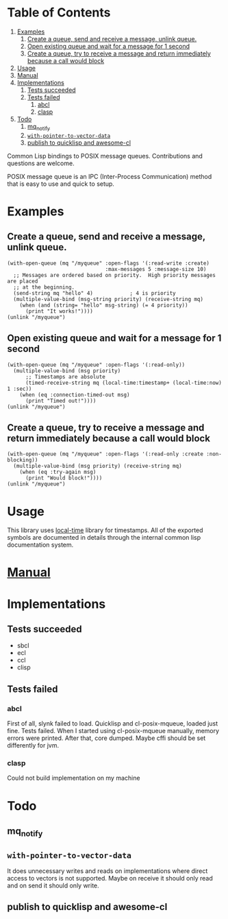 # Table of Contents

1.  [Examples](#org12f7c89)
    1.  [Create a queue, send and receive a message, unlink queue.](#orgdeeb488)
    2.  [Open existing queue and wait for a message for 1 second](#orge630d0a)
    3.  [Create a queue, try to receive a message and return immediately because a call would block](#orgfd21870)
2.  [Usage](#org90b44be)
3.  [Manual](#org7f4689f)
4.  [Implementations](#orgef912a0)
    1.  [Tests succeeded](#orga45c309)
    2.  [Tests failed](#org31c5913)
        1.  [abcl](#org4487534)
        2.  [clasp](#org2a4c4db)
5.  [Todo](#org90b64d6)
    1.  [mq<sub>notify</sub>](#orge9a2ff4)
    2.  [`with-pointer-to-vector-data`](#org5e2a63e)
    3.  [publish to quicklisp and awesome-cl](#orgd046f88)

Common Lisp bindings to POSIX message queues.  Contributions and questions are
welcome.

POSIX message queue is an IPC (Inter-Process Communication) method that is easy
to use and quick to setup.


<a id="org12f7c89"></a>

# Examples


<a id="orgdeeb488"></a>

## Create a queue, send and receive a message, unlink queue.

    (with-open-queue (mq "/myqueue" :open-flags '(:read-write :create)
                                    :max-messages 5 :message-size 10)
      ;; Messages are ordered based on priority.  High priority messages are placed
      ;; at the beginning.
      (send-string mq "hello" 4)            ; 4 is priority
      (multiple-value-bind (msg-string priority) (receive-string mq)
        (when (and (string= "hello" msg-string) (= 4 priority))
          (print "It works!"))))
    (unlink "/myqueue")


<a id="orge630d0a"></a>

## Open existing queue and wait for a message for 1 second

    (with-open-queue (mq "/myqueue" :open-flags '(:read-only))
      (multiple-value-bind (msg priority)
          ;; Timestamps are absolute
          (timed-receive-string mq (local-time:timestamp+ (local-time:now) 1 :sec))
        (when (eq :connection-timed-out msg)
          (print "Timed out!"))))
    (unlink "/myqueue")


<a id="orgfd21870"></a>

## Create a queue, try to receive a message and return immediately because a call would block

    (with-open-queue (mq "/myqueue" :open-flags '(:read-only :create :non-blocking))
      (multiple-value-bind (msg priority) (receive-string mq)
        (when (eq :try-again msg)
          (print "Would block!"))))
    (unlink "/myqueue")


<a id="org90b44be"></a>

# Usage

This library uses [local-time](https://common-lisp.net/project/local-time/) library for timestamps.  All of the exported
symbols are documented in details through the internal common lisp
documentation system.


<a id="org7f4689f"></a>

# [Manual](https://xfa25e.github.io/cl-posix-mqueue/index.html)


<a id="orgef912a0"></a>

# Implementations


<a id="orga45c309"></a>

## Tests succeeded

-   sbcl
-   ecl
-   ccl
-   clisp


<a id="org31c5913"></a>

## Tests failed


<a id="org4487534"></a>

### abcl

First of all, slynk failed to load.  Quicklisp and cl-posix-mqueue, loaded
just fine.  Tests failed.  When I started using cl-posix-mqueue manually,
memory errors were printed.  After that, core dumped.  Maybe cffi should be
set differently for jvm.


<a id="org2a4c4db"></a>

### clasp

Could not build implementation on my machine


<a id="org90b64d6"></a>

# Todo


<a id="orge9a2ff4"></a>

## mq<sub>notify</sub>


<a id="org5e2a63e"></a>

## `with-pointer-to-vector-data`

It does unnecessary writes and reads on implementations where direct access
to vectors is not supported.  Maybe on receive it should only read and on
send it should only write.


<a id="orgd046f88"></a>

## publish to quicklisp and awesome-cl

